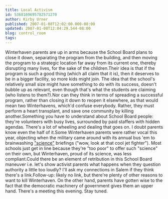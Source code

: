 ```yaml
---
title: Local Activism
id: 5368169695782571270
author: Kirby Urner
published: 2007-01-08T12:02:00.000-08:00
updated: 2007-01-08T12:04:29.544-08:00
blog: control_room
tags: 
---
```


Winterhaven parents are up in arms because the School Board plans to close it down, separating the program from the building, and then moving the program to a strategic location far away from its current one, thereby disrupting many lives, for the sake of the children.Their idea is that if the program is such a good thing (which all claim that it is), then it deserves to be in a bigger facility, so more kids might join.  The idea that the school's relatively small size might have something to do with its success, doesn't bubble up as relevant, even though that's what the students are claiming (who listens to them?).Nor can they think in terms of spreading a successful program, rather than closing it down to reopen it elsewhere, as that would mean two Winterhavens, which'd confuse everybody. Rather, they must perform a heart transplant, and save one community by killing another.Something you have to understand about School Board people:  they're volunteers with busy lives, surrounded by paid staffers with hidden agendas.  There's a lot of wheeling and dealing that goes on.  I doubt parents know even the half of it.Some Winterhaven parents were rather vocal this year, objecting when the military came around with its annual bus 'em to brainwashing ["science"](http://www.wweek.com/editorial/3249/8087/) briefings ("wow, look at that cool jet fighter").  Most schools just get in line because they're "too poor" to offer such "science" on their own, but Winterhaven, proud of its science, was less compliant.Could there be an element of retribution in this School Board maneuver i.e. let's show activist parents what happens when they question authority a little too loudly?  I'll ask my connections in Salem if they think there's a link.Follow-up:  likely no link, but there're plenty of other reasons to want to kill Winterhaven. On the other hand, parents have gotten wise to the fact that the democratic machinery of government gives them an upper hand.  There's a meeting this evening.  Stay tuned.